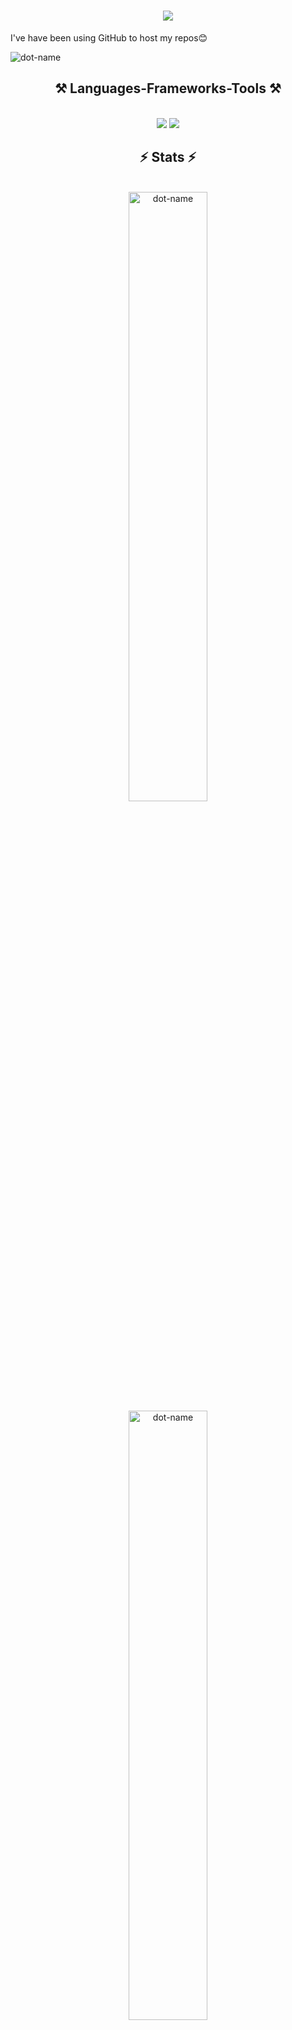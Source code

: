 <h1 align="center">
    <img src="https://readme-typing-svg.herokuapp.com/?font=Righteous&size=35&center=true&vCenter=true&width=500&height=70&duration=4000&lines=Hey+folks!+👋;+My+name+is+Virender+Prasad!;" />
</h1>

<p>I've have been using GitHub to host my repos😊</p>

<p align="left"> <img src="https://komarev.com/ghpvc/?username=Virenishere&label=Profile%20views&color=0e75b6&style=flat" alt="dot-name" /> </p>

<h2 align="center">⚒️ Languages-Frameworks-Tools ⚒️</h2>
<br/>
<div align="center">
    <img src="https://skillicons.dev/icons?i=react,bootstrap,mui,html,css,vscode,github,tailwind,git" />
    <img src="https://skillicons.dev/icons?i=nodejs,javascript,express,mongodb,c" /><br>
</div>


<!--
<span><img  src="https://github-readme-stats.vercel.app/api/top-langs?username=Virenishere&show_icons=true&locale=en&layout=compact" alt="dot-name" width = "50%" />
<br>
<img src="https://github-readme-stats.vercel.app/api?username=Virenishere&show_icons=true&locale=en" alt="dot-name" width = "50%"/>
<br>
<img  src="https://github-readme-streak-stats.herokuapp.com/?user=Virenishere&" alt="dot-name" width = "50%" /></span>
-->

<h2 align="center">⚡ Stats ⚡</h2>
<br>
<div align=center>
<img  src="https://github-readme-stats.vercel.app/api/top-langs?username=Virenishere&show_icons=true&locale=en&layout=compact" alt="dot-name" width = "50%" />
<img src="https://github-readme-stats.vercel.app/api?username=Virenishere&show_icons=true&locale=en" alt="dot-name" width = "50%"/>
<br>
<img  src="https://github-readme-streak-stats.herokuapp.com/?user=Virenishere&" alt="dot-name" width = "50%" />
</div>











<!--
**Virenishere/Virenishere** is a ✨ _special_ ✨ repository because its `README.md` (this file) appears on your GitHub profile.

Here are some ideas to get you started:

- 🔭 I’m currently working on ...
- 🌱 I’m currently learning ...
- 👯 I’m looking to collaborate on ...
- 🤔 I’m looking for help with ...
- 💬 Ask me about ...
- 📫 How to reach me: ...
- 😄 Pronouns: ...
- ⚡ Fun fact: ...
-->
